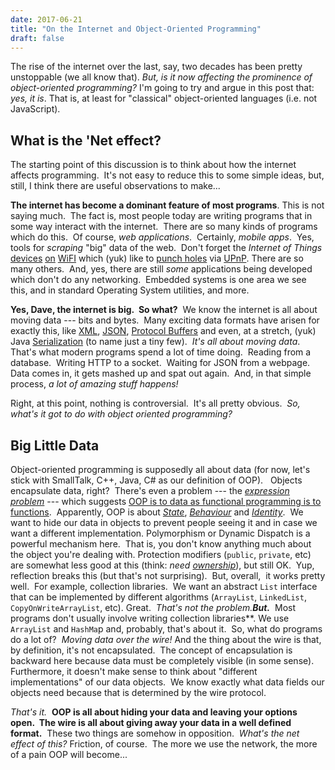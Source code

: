 ```yaml
---
date: 2017-06-21
title: "On the Internet and Object-Oriented Programming"
draft: false
---
```


The rise of the internet over the last, say, two decades has been pretty unstoppable (we all know that). *But, is it now affecting the prominence of object-oriented programming?* I'm going to try and argue in this post that: *yes, it is*. That is, at least for "classical" object-oriented languages (i.e. not JavaScript).
## What is the 'Net effect?
The starting point of this discussion is to think about how the internet affects programming.  It's not easy to reduce this to some simple ideas, but, still, I think there are useful observations to make...

**The internet has become a dominant feature of most programs**. This is not saying much.  The fact is, most people today are writing programs that in some way interact with the internet.  There are so many kinds of programs which do this.  Of course, *web applications*.  Certainly, *mobile apps*.  Yes, tools for *scraping* "big" data of the web.  Don't forget the *Internet of Things* [devices](http://www.iotleague.com/d-i-y-how-to-upload-your-raspberry-pi-sensor-data-to-thingspeak-website/) [on](http://www.instructables.com/id/Real-time-room-temperature-on-your-Website-no-jav/) [WiFI](http://www.sensorcloud.com/) which (yuk) like to [punch holes](https://krebsonsecurity.com/2016/02/this-is-why-people-fear-the-internet-of-things/) via [UPnP](https://en.wikipedia.org/wiki/Universal_Plug_and_Play). There are so many others.  And, yes, there are still *some* applications being developed which don't do any networking.  Embedded systems is one area we see this, and in standard Operating System utilities, and more.

**Yes, Dave, the internet is big.  So what?**  We know the internet is all about moving data --- bits and bytes.  Many exciting data formats have arisen for exactly this, like [XML](https://www.w3schools.com/xml/xml_whatis.asp), [JSON](http://www.json.org/), [Protocol Buffers](https://developers.google.com/protocol-buffers/) and even, at a stretch, (yuk) Java [Serialization](https://docs.oracle.com/javase/7/docs/api/java/io/Serializable.html) (to name just a tiny few).  *It's all about moving data*.  That's what modern programs spend a lot of time doing.  Reading from a database.  Writing HTTP to a socket.  Waiting for JSON from a webpage.  Data comes in, it gets mashed up and spat out again.  And, in that simple process, *a lot of amazing stuff happens!*

Right, at this point, nothing is controversial.  It's all pretty obvious.  *So, what's it got to do with object oriented programming?*

## Big Little Data

Object-oriented programming is supposedly all about data (for now, let's stick with SmallTalk, C++, Java, C# as our definition of OOP).   Objects encapsulate data, right?  There's even a problem --- the [*expression problem*](http://wiki.c2.com/?ExpressionProblem) --- which suggests [OOP is to data as functional programming is to functions](http://eli.thegreenplace.net/2016/the-expression-problem-and-its-solutions/).  Apparently, OOP is about *[State](https://docs.oracle.com/javase/tutorial/java/concepts/object.html)*, *[Behaviour](https://www.cs.utexas.edu/~mitra/csSpring2017/cs303/lectures/oop.html)* and *[Identity](http://stackoverflow.com/questions/18219339/trouble-understanding-object-state-behavior-and-identity)*.  We want to hide our data in objects to prevent people seeing it and in case we want a different implementation. Polymorphism or Dynamic Dispatch is a powerful mechanism here.  That is, you don't know anything much about the object you're dealing with. Protection modifiers (`public`, `private`, etc) are somewhat less good at this (think: *need [ownership](https://doi.org/10.1145/286936.286947)*), but still OK.  Yup, reflection breaks this (but that's not surprising).  But, overall,  it works pretty well.  For example, collection libraries.  We want an abstract `List` interface that can be implemented by different algorithms (`ArrayList`, `LinkedList`, `CopyOnWriteArrayList`, etc). Great.  *That's not the problem.**But.***  Most programs don't usually involve writing collection libraries**. We use `ArrayList` and `HashMa`p and, probably, that's about it.  So, what do programs do a lot of?  *Moving data over the wire!* And the thing about the wire is that, by definition, it's not encapsulated.  The concept of encapsulation is backward here because data must be completely visible (in some sense).  Furthermore, it doesn't make sense to think about "different implementations" of our data objects.  We know exactly what data fields our objects need because that is determined by the wire protocol.

*That's it.*  **OOP is all about hiding your data and leaving your options open.  The wire is all about giving away your data in a well defined format.**  These two things are somehow in opposition.  *What's the net effect of this?* Friction, of course.  The more we use the network, the more of a pain OOP will become...

